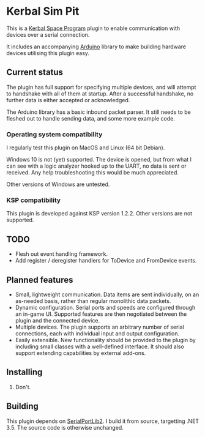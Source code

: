 # Kerbal Sim Pit

This is a [Kerbal Space Program](https://kerbalspaceprogram.com/) plugin
to enable communication with devices over a serial connection.

It includes an accompanying [Arduino](https://www.arduino.cc/) library to
make building hardware devices utilising this plugin easy.

## Current status

The plugin has full support for specifying multiple devices, and will
attempt to handshake with all of them at startup. After a successful
handshake, no further data is either accepted or acknowledged.

The Arduino library has a basic inbound packet parser. It still needs to be
fleshed out to handle sending data, and some more example code.

### Operating system compatibility

I regularly test this plugin on MacOS and Linux (64 bit Debian).

Windows 10 is not (yet) supported. The device is opened, but from what I
can see with a logic analyzer hooked up to the UART, no data is sent or
received. Any help troubleshooting this would be much appreciated.

Other versions of Windows are untested.

### KSP compatibility

This plugin is developed against KSP version 1.2.2. Other versions are not
supported.

## TODO

* Flesh out event handling framework.
* Add register / deregister handlers for ToDevice and FromDevice events.

## Planned features

* Small, lightweight communication. Data items are sent individually, on
an as-needed basis, rather than regular monolithic data packets.
* Dynamic configuration. Serial ports and speeds are configured through an
in-game UI. Supported features are then negotiated between the plugin and
the connected device.
* Multiple devices. The plugin supports an arbitrary number of serial
connections, each with individual input and output configuration.
* Easily extensible. New functionality should be provided to the plugin by
including small classes with a well-defined interface. It should also
support extending capabilities by external add-ons.

## Installing

1. Don't.

## Building

This plugin depends on
[SerialPortLib2](https://github.com/JTrotta/SerialPortLib2). I build it
from source, targetting .NET 3.5. The source code is otherwise unchanged.
